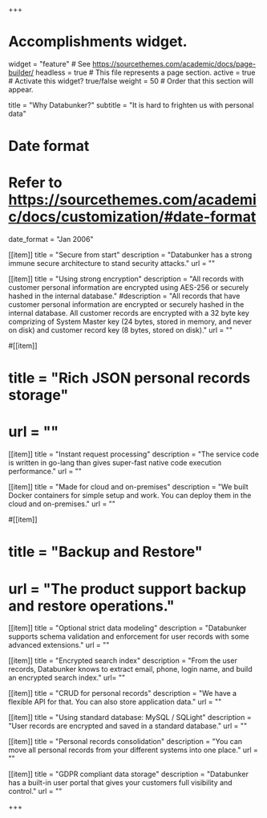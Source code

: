 +++
# Accomplishments widget.
widget = "feature"  # See https://sourcethemes.com/academic/docs/page-builder/
headless = true  # This file represents a page section.
active = true  # Activate this widget? true/false
weight = 50  # Order that this section will appear.

title = "Why Databunker?"
subtitle = "It is hard to frighten us with personal data"

# Date format
#   Refer to https://sourcethemes.com/academic/docs/customization/#date-format
date_format = "Jan 2006"

[[item]]
  title = "Secure from start"
  description = "Databunker has a strong immune secure architecture to stand security attacks."
  url = ""

[[item]]
  title = "Using strong encryption"
  description = "All records with customer personal information are encrypted using AES-256 or securely hashed in the internal database."
#description = "All records that have customer personal information are encrypted or securely hashed in the internal database. All customer records are encrypted with a 32 byte key comprizing of System Master key (24 bytes, stored in memory, and never on disk) and customer record key (8 bytes, stored on disk)."
  url = ""

#[[item]]
#  title = "Rich JSON personal records storage"
#  url = ""

[[item]]
  title = "Instant request processing"
  description = "The service code is written in go-lang than gives super-fast native code execution performance."
  url = ""
  
[[item]]
  title = "Made for cloud and on-premises"
  description = "We built Docker containers for simple setup and work. You can deploy them in the cloud and on-premises."
  url = ""
  
#[[item]]
#  title = "Backup and Restore"
#  url = "The product support backup and restore operations."

[[item]]
  title = "Optional strict data modeling"
  description = "Databunker supports schema validation and enforcement for user records with some advanced extensions."
  url = ""

[[item]]
  title = "Encrypted search index"
  description = "From the user records, Databunker knows to extract email, phone, login name, and build an encrypted search index."
  url= ""

[[item]]
  title = "CRUD for personal records"
  description = "We have a flexible API for that. You can also store application data."
  url = ""

[[item]]
  title = "Using standard database: MySQL / SQLight"
  description = "User records are encrypted and saved in a standard database."
  url = ""

[[item]]
  title = "Personal records consolidation"
  description = "You can move all personal records from your different systems into one place."
  url = ""

[[item]]
  title = "GDPR compliant data storage"
  description = "Databunker has a built-in user portal that gives your customers full visibility and control."
  url = ""

+++
